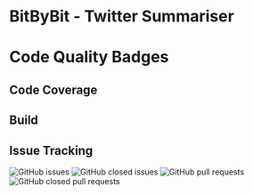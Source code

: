 # BitByBit - Twitter Summariser

# Code Quality Badges

## Code Coverage

## Build

## Issue Tracking
![GitHub issues](https://img.shields.io/github/issues/COS301-SE-2022/Twitter-Summariser?style=for-the-badge)
![GitHub closed issues](https://img.shields.io/github/issues-closed/Zenthon/Twitter-Summariser?style=for-the-badge)
![GitHub pull requests](https://img.shields.io/github/issues-pr/Zenthon/Twitter-Summariser?style=for-the-badge)
![GitHub closed pull requests](https://img.shields.io/github/issues-pr-closed/Zenthon/Twitter-Summariser?style=for-the-badge)




